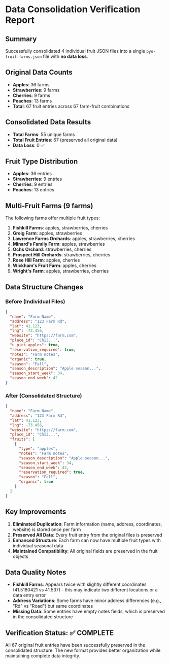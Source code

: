 # Data Consolidation Verification Report

## Summary
Successfully consolidated 4 individual fruit JSON files into a single `pyo-fruit-farms.json` file with **no data loss**.

## Original Data Counts
- **Apples**: 36 farms
- **Strawberries**: 9 farms  
- **Cherries**: 9 farms
- **Peaches**: 13 farms
- **Total**: 67 fruit entries across 67 farm-fruit combinations

## Consolidated Data Results
- **Total Farms**: 55 unique farms
- **Total Fruit Entries**: 67 (preserved all original data)
- **Data Loss**: 0 ✅

## Fruit Type Distribution
- **Apples**: 36 entries
- **Strawberries**: 9 entries
- **Cherries**: 9 entries  
- **Peaches**: 13 entries

## Multi-Fruit Farms (9 farms)
The following farms offer multiple fruit types:

1. **Fishkill Farms**: apples, strawberries, cherries
2. **Greig Farm**: apples, strawberries
3. **Lawrence Farms Orchards**: apples, strawberries, cherries
4. **Minard's Family Farm**: apples, strawberries
5. **Ochs Orchard**: strawberries, cherries
6. **Prospect Hill Orchards**: strawberries, cherries
7. **Rose Hill Farm**: apples, cherries
8. **Wickham's Fruit Farm**: apples, cherries
9. **Wright's Farm**: apples, strawberries, cherries

## Data Structure Changes

### Before (Individual Files)
```json
{
  "name": "Farm Name",
  "address": "123 Farm Rd",
  "lat": 41.123,
  "lng": -73.456,
  "website": "https://farm.com",
  "place_id": "ChIJ...",
  "u_pick_apples": true,
  "reservation_required": true,
  "notes": "Farm notes",
  "organic": true,
  "season": "Fall",
  "season_description": "Apple season...",
  "season_start_week": 34,
  "season_end_week": 42
}
```

### After (Consolidated Structure)
```json
{
  "name": "Farm Name",
  "address": "123 Farm Rd", 
  "lat": 41.123,
  "lng": -73.456,
  "website": "https://farm.com",
  "place_id": "ChIJ...",
  "fruits": [
    {
      "type": "apples",
      "notes": "Farm notes",
      "season_description": "Apple season...",
      "season_start_week": 34,
      "season_end_week": 42,
      "reservation_required": true,
      "season": "Fall",
      "organic": true
    }
  ]
}
```

## Key Improvements

1. **Eliminated Duplication**: Farm information (name, address, coordinates, website) is stored once per farm
2. **Preserved All Data**: Every fruit entry from the original files is preserved
3. **Enhanced Structure**: Each farm can now have multiple fruit types with individual seasonal data
4. **Maintained Compatibility**: All original fields are preserved in the fruit objects

## Data Quality Notes

- **Fishkill Farms**: Appears twice with slightly different coordinates (41.5180421 vs 41.537) - this may indicate two different locations or a data entry error
- **Address Variations**: Some farms have minor address differences (e.g., "Rd" vs "Road") but same coordinates
- **Missing Data**: Some entries have empty notes fields, which is preserved in the consolidated structure

## Verification Status: ✅ COMPLETE

All 67 original fruit entries have been successfully preserved in the consolidated structure. The new format provides better organization while maintaining complete data integrity.

